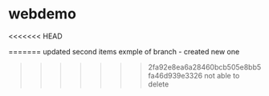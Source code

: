 # webdemo
<<<<<<< HEAD

=======
updated second items
exmple of branch - created new one
>>>>>>> 2fa92e8ea6a28460bcb505e8bb5fa46d939e3326
not able to delete